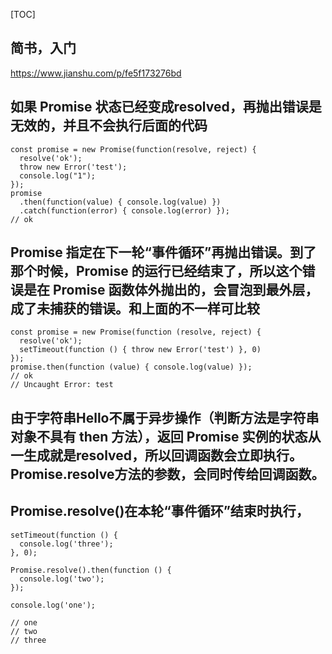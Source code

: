 [TOC]
## 简书，入门
https://www.jianshu.com/p/fe5f173276bd

## 如果 Promise 状态已经变成resolved，再抛出错误是无效的，并且不会执行后面的代码
    const promise = new Promise(function(resolve, reject) {
      resolve('ok');
      throw new Error('test');
      console.log("1");
    });
    promise
      .then(function(value) { console.log(value) })
      .catch(function(error) { console.log(error) });
    // ok

## Promise 指定在下一轮“事件循环”再抛出错误。到了那个时候，Promise 的运行已经结束了，所以这个错误是在 Promise 函数体外抛出的，会冒泡到最外层，成了未捕获的错误。和上面的不一样可比较
    const promise = new Promise(function (resolve, reject) {
      resolve('ok');
      setTimeout(function () { throw new Error('test') }, 0)
    });
    promise.then(function (value) { console.log(value) });
    // ok
    // Uncaught Error: test

## 由于字符串Hello不属于异步操作（判断方法是字符串对象不具有 then 方法），返回 Promise 实例的状态从一生成就是resolved，所以回调函数会立即执行。Promise.resolve方法的参数，会同时传给回调函数。

## Promise.resolve()在本轮“事件循环”结束时执行，
    setTimeout(function () {
      console.log('three');
    }, 0);

    Promise.resolve().then(function () {
      console.log('two');
    });

    console.log('one');

    // one
    // two
    // three